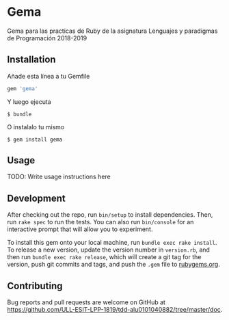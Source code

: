 # Gema
Gema para las practicas de Ruby de la asignatura Lenguajes y paradigmas de Programación 2018-2019

## Installation

Añade esta línea a tu Gemfile

```ruby
gem 'gema'
```

Y luego ejecuta

    $ bundle

O instalalo tu mismo

    $ gem install gema

## Usage

TODO: Write usage instructions here

## Development

After checking out the repo, run `bin/setup` to install dependencies. Then, run `rake spec` to run the tests. You can also run `bin/console` for an interactive prompt that will allow you to experiment.

To install this gem onto your local machine, run `bundle exec rake install`. To release a new version, update the version number in `version.rb`, and then run `bundle exec rake release`, which will create a git tag for the version, push git commits and tags, and push the `.gem` file to [rubygems.org](https://rubygems.org).

## Contributing

Bug reports and pull requests are welcome on GitHub at https://github.com/ULL-ESIT-LPP-1819/tdd-alu0101040882/tree/master/doc.
